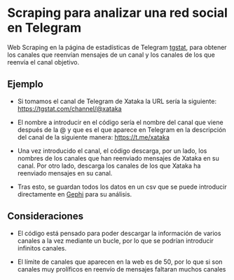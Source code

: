 # Scraping para analizar una red social en Telegram
Web Scraping en la página de estadísticas de Telegram [tgstat](https://tgstat.com/), para obtener los canales que reenvían mensajes de un canal y los canales de los que reenvía el canal objetivo.

## Ejemplo

- Si tomamos el canal de Telegram de Xataka la URL sería la siguiente:
https://tgstat.com/channel/@xataka

- El nombre a introducir en el código sería el nombre del canal que viene después de la @ y que es el que aparece en Telegram en la descripción del canal de la siguiente manera:
https://t.me/xataka

- Una vez introducido el canal, el código descarga, por un lado, los nombres de los canales que han reenviado mensajes de Xataka en su canal. Por otro lado, descarga los canales de los que Xataka ha reenviado mensajes en su canal.

- Tras esto, se guardan todos los datos en un csv que se puede introducir directamente en [Gephi](https://gephi.org/) para su análisis.

## Consideraciones

- El código está pensado para poder descargar la información de varios canales a la vez mediante un bucle, por lo que se podrían introducir infinitos canales.

- El límite de canales que aparecen en la web es de 50, por lo que si son canales muy prolíficos en reenvío de mensajes faltaran muchos canales

